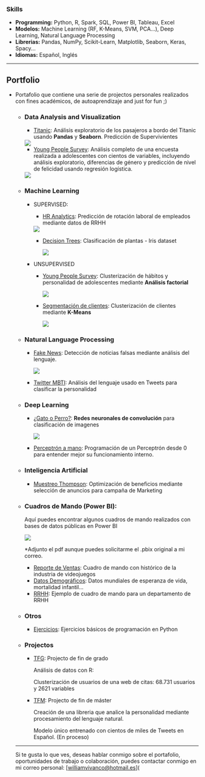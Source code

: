 ### Skills

- **Programming:** Python, R, Spark, SQL, Power BI, Tableau, Excel
- **Modelos:** Machine Learning (RF, K-Means, SVM, PCA...), Deep Learning, Natural Language Processing
- **Librerias:** Pandas, NumPy, Scikit-Learn, Matplotlib, Seaborn, Keras, Spacy...
- **Idiomas:** Español, Inglés
---

##                        Portfolio

- Portafolio que contiene una serie de projectos personales realizados con fines académicos, de autoaprendizaje and just for fun ;) 

  - ### Data Analysis and Visualization

    - [Titanic](https://nbviewer.jupyter.org/github/Aibloy/Portafolio/blob/master/Titanic.ipynb): Análisis exploratorio de los pasajeros a bordo del Titanic usando **Pandas** y **Seaborn**. Predicción de Supervivientes 

    <img src="images/titanic.png?raw=true"/>

    - [Young People Survey](https://nbviewer.jupyter.org/github/Aibloy/Portafolio/blob/master/Young%20People%20Survey%20-%20diferencias%20g%C3%A9nero%20.ipynb):  Análisis completo de una encuesta realizada a adolescentes con cientos de variables, incluyendo análisis exploratorio, diferencias de género y predicción de nivel de felicidad usando regresión logística. 

    <img src="images/young_people_diferencias.png?raw=true"/>

    

  - ### Machine Learning

    - SUPERVISED: 
      - [HR Analytics](https://nbviewer.jupyter.org/github/Aibloy/Portafolio/blob/master/HR%20ANALYTICS%20.ipynb): Predicción de rotación laboral de empleados mediante datos de RRHH
      
      <img src="images/rrhh.PNG?raw=true"/>
      
      - [Decision Trees](https://nbviewer.jupyter.org/github/Aibloy/Portafolio/blob/master/Iris.ipynb): Clasificación de plantas - Iris dataset
      
        <img src="images/DT.png?raw=true"/>
      
    - UNSUPERVISED
      - [Young People Survey](https://nbviewer.jupyter.org/github/Aibloy/Portafolio/blob/master/Young%20People%20Survey%20-%20An%C3%A1lisis%20Factorial%20.ipynb):  Clusterización  de hábitos y personalidad de adolescentes mediante **Análisis factorial**
      
        <img src="images/AF.PNG?raw=true"/>
      
      - [Segmentación de clientes](https://nbviewer.jupyter.org/github/Aibloy/Portafolio/blob/master/Segmentaci%C3%B3n%20de%20compradores.ipynb): Clusterización de clientes mediante **K-Means**
      
        <img src="images/KM.png?raw=true"/>

  - ### Natural Language Processing

    - [Fake News](https://nbviewer.jupyter.org/github/Aibloy/Portafolio/blob/master/Fake%20News.ipynb): Detección de noticias falsas mediante análisis del lenguaje. 

      <img src="images/FN.png?raw=true"/>

    - [Twitter MBTI](Link): Análisis del lenguaje usado en Tweets para clasificar la personalidad 

  - ### Deep Learning

    - [¿Gato o Perro?](https://nbviewer.jupyter.org/github/Aibloy/Portafolio/blob/master/Gato%20o%20Perro.ipynb): **Redes neuronales de convolución** para clasificación de imagenes

      <img src="images/CN.png?raw=true"/>

    - [Perceptrón a mano](https://nbviewer.jupyter.org/github/Aibloy/Portafolio/blob/master/Perceptr%C3%B3n%20from%20scratch.ipynb): Programación de un Perceptrón desde 0 para entender mejor su funcionamiento interno. 

  - ### Inteligencia Artificial

    - [Muestreo Thompson](https://nbviewer.jupyter.org/github/Aibloy/Portafolio/blob/master/Muestreo%20Thompson.ipynb): Optimización de beneficios mediante selección de anuncios para campaña de Marketing 

  - ### Cuadros de Mando (Power BI): 

    Aquí puedes encontrar algunos cuadros de mando realizados con bases de datos públicas en Power BI

    <img src="C:/Users/Willi/Dropbox/0_Data Science/Github/Portafolio/williamsanz.github.io-master/images/powerbi.png"/>

    *Adjunto el pdf aunque puedes solicitarme el .pbix original a mi correo.

    - [Reporte de Ventas](https://github.com/Aibloy/Portafolio/blob/master/Dashboard%20Ventas.pdf): Cuadro de mando con histórico de la industria de videojuegos 
    - [Datos Demográficos](https://github.com/Aibloy/Portafolio/blob/master/Dashboard%20Demogr%C3%A1fico.pdf): Datos mundiales de esperanza de vida, mortalidad infantil...
    - [RRHH](https://github.com/Aibloy/Portafolio/blob/master/Dashboard%20rrhh.pdf): Ejemplo de cuadro de mando para un departamento de RRHH

  - ### Otros

    - [Ejercicios](https://nbviewer.jupyter.org/github/Aibloy/Portafolio/blob/master/Ejercicios%20de%20Python.ipynb): Ejercicios básicos de programación en Python 

  - ### Projectos

    - [TFG](https://github.com/Aibloy/Portafolio/blob/master/TFG%20-%20An%C3%A1lisis%20de%20datos%20con%20R.pdf): Projecto de fin de grado

      Análisis de datos con R: 

      Clusterización de usuarios de una web de citas:  68.731 usuarios y 2621 variables 

      

    - [TFM](Link): Projecto de fin de máster

      Creación de una libreria que analice la personalidad mediante procesamiento del lenguaje natural. 

      Modelo único entrenado con cientos de miles de Tweets en Español.    (En proceso)

      

  --------------------------------------------------------

  Si te gusta lo que ves, deseas hablar conmigo sobre el portafolio, oportunidades de trabajo o colaboración, puedes contactar conmigo en mi correo personal: [williamvivanco@hotmail.es](


